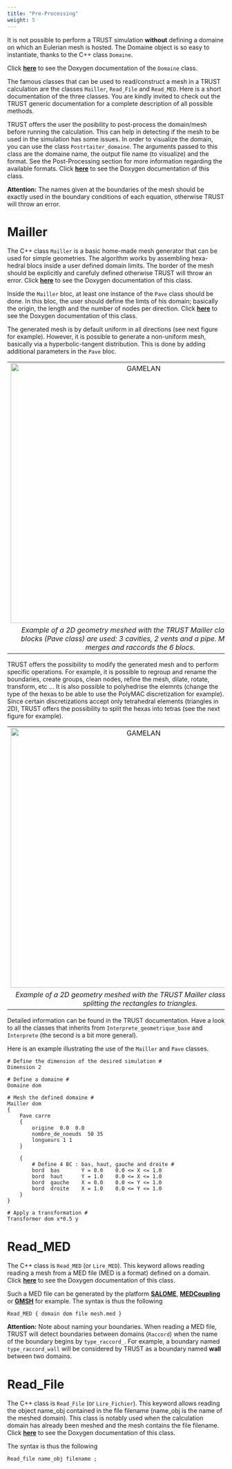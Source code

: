 ```yaml
---
title: "Pre-Processing"
weight: 5
---
```


It is not possible to perform a TRUST simulation **without** defining a domaine on which an Eulerian mesh is hosted. The Domaine object is so easy to instantiate, thanks to the C++ class `Domaine`. 

Click **[here](https://cea-trust-platform.github.io/TRUST_Doxygen.github.io/html/classDomaine.html)** to see the Doxygen documentation of the `Domaine` class.

The famous classes that can be used to read/construct a mesh in a TRUST calculation are the classes `Mailler`, `Read_File` and `Read_MED`. Here is a short documentation of the three classes. You are kindly invited to check out the TRUST generic documentation for a complete description of all possible methods.

TRUST offers the user the posibility to post-process the domain/mesh before running the calculation. This can help in detecting if the mesh to be used in the simulation has some issues. In order to visualize the domain, you can use the class `Postrtaiter_domaine`. The arguments passed to this class are the domaine name, the output file name (to visualize) and the format. See the Post-Processing section for more information regarding the available formats. Click **[here](https://cea-trust-platform.github.io/TRUST_Doxygen.github.io/html/classPostraiter__domaine.html)** to see the Doxygen documentation of this class.

**Attention:** The names given at the boundaries of the mesh should be exactly used in the boundary conditions of each equation, otherwise TRUST will throw an error.

# Mailler

The C++ class `Mailler` is a basic home-made mesh generator that can be used for simple geometries. The algorithm works by assembling hexa-hedral blocs inside a user defined domain limits. The border of the mesh should be explicitly and carefuly defined otherwise TRUST will throw an error. Click **[here](https://cea-trust-platform.github.io/TRUST_Doxygen.github.io/html/classMailler.html)** to see the Doxygen documentation of this class.

Inside the `Mailler` bloc, at least one instance of the `Pave` class should be done. In this bloc, the user should define the limts of his domain; basically the origin, the length and the number of nodes per direction. Click **[here](https://cea-trust-platform.github.io/TRUST_Doxygen.github.io/html/classPave.html)** to see the Doxygen documentation of this class.

The generated mesh is by default uniform in all directions (see next figure for example). However, it is possible to generate a non-uniform mesh, basically via a hyperbolic-tangent distribution. This is done by adding additional parameters in the `Pave` bloc. 

<style>
td, th {
   border: none!important;
}
</style>

| |
| :---: |
| <img src="https://github.com/eliesaikali/TRUST-platform.github.io/blob/esi/TRUST/images/illustrations/mesh_gamelan.png?raw=true" alt="GAMELAN" width="600"/> | 
|*Example of a 2D geometry meshed with the TRUST Mailler class. Here, 6 blocks (Pave class) are used: 3 cavities, 2 vents and a pipe. Mailler class merges and raccords the 6 blocs.* |

TRUST offers the possibility to modify the generated mesh and to perform specific operations. For example, it is possible to regroup and rename the boundaries, create groups, clean nodes, refine the mesh, dilate, rotate, transform, etc ... It is also possible to polyhedrise the elemnts (change the type of the hexas to be able to use the PolyMAC discretization for example). Since certain discretizations accept only tetrahedral elements (triangles in 2D), TRUST offers the possibility to split the hexas into tetras (see the next figure for example).

| |
| :---: |
| <img src="https://github.com/eliesaikali/TRUST-platform.github.io/blob/esi/TRUST/images/illustrations/mesh_gamelan2.png?raw=true" alt="GAMELAN" width="600"/> | 
|*Example of a 2D geometry meshed with the TRUST Mailler class followed by splitting the rectangles to triangles.* |

Detailed information can be found in the TRUST documentation. Have a look to all the classes that inherits from `Interprete_geometrique_base` and `Interprete` (the second is a bit more general).

Here is an example illustrating the use of the `Mailler` and `Pave` classes.

	# Define the dimension of the desired simulation #
	Dimension 2
	
	# Define a domaine #
	Domaine dom
	
	# Mesh the defined domaine #
	Mailler dom
	{
	    Pave carre
	    {
	        origine  0.0  0.0
	        nombre_de_noeuds  50 35
	        longueurs 1 1
	    }
	    
	    {
			# Define 4 BC : bas, haut, gauche and droite #
	        bord  bas       Y = 0.0    0.0 <= X <= 1.0
	        bord  haut      Y = 1.0    0.0 <= X <= 1.0
	        bord  gauche    X = 0.0    0.0 <= Y <= 1.0
	        bord  droite    X = 1.0    0.0 <= Y <= 1.0
	    }
	}
	
	# Apply a transformation #
	Transformer dom x*0.5 y
	
# Read_MED

The C++ class is `Read_MED` (or `Lire_MED`). This keyword allows reading reading a mesh from a MED file (MED is a format) defined on a domain. Click **[here](https://cea-trust-platform.github.io/TRUST_Doxygen.github.io/html/classLireMED.html)** to see the Doxygen documentation of this class.

Such a MED file can be generated by the platform **[SALOME](https://www.salome-platform.org/?lang=fr)**, **[MEDCoupling](https://docs.salome-platform.org/latest/dev/MEDCoupling/developer/index.html)** or **[GMSH](https://gmsh.info/)** for example. The syntax is thus the following

	Read_MED { domain dom file mesh.med }

**Attention:** Note about naming your boundaries. When reading a MED file, TRUST will detect boundaries between domains (`Raccord`) when the name of the boundary begins by `type_raccord_`. For example, a boundary named `type_raccord_wall`  will be considered by TRUST as a boundary named **wall** between two domains.

# Read_File

The C++ class is `Read_File` (or `Lire_Fichier`). This keyword allows reading the object name_obj contained in the file filename (name_obj is the name of the meshed domain). This class is notably used when the calculation domain has already been meshed and the mesh contains the file filename. Click **[here](https://cea-trust-platform.github.io/TRUST_Doxygen.github.io/html/classLire__Fichier.html)** to see the Doxygen documentation of this class.


The syntax is thus the following

	Read_file name_obj filename ;
